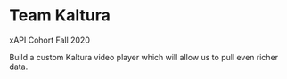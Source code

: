 # Team Kaltura

xAPI Cohort Fall 2020

Build a custom Kaltura video player which will allow us to pull even richer data.
